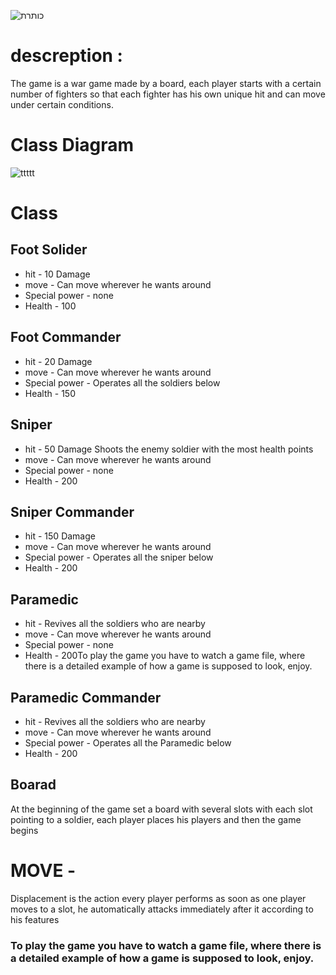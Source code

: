 ![כותרת](https://user-images.githubusercontent.com/54840897/82796284-f6fb8200-9e7d-11ea-8661-691ac25058f0.PNG)

# descreption :
The game is a war game made by a board, each player starts with a certain number of fighters so that each fighter has his own unique hit and can move under certain conditions.


# Class Diagram
![ttttt](https://user-images.githubusercontent.com/54840897/83976608-bbdc6280-a903-11ea-921f-345098a568e6.png)

# Class

## Foot Solider
* hit - 10 Damage
* move - Can move wherever he wants around
* Special power - none
* Health - 100

## Foot Commander
* hit - 20 Damage
* move - Can move wherever he wants around
* Special power - Operates all the soldiers below
* Health - 150

## Sniper
* hit - 50 Damage Shoots the enemy soldier with the most health points
* move - Can move wherever he wants around
* Special power - none
* Health - 200

## Sniper Commander
* hit - 150 Damage
* move - Can move wherever he wants around
* Special power - Operates all the sniper below
* Health - 200


## Paramedic
* hit - Revives all the soldiers who are nearby
* move - Can move wherever he wants around
* Special power - none
* Health - 200To play the game you have to watch a game file, where there is a detailed example of how a game is supposed to look, enjoy.

## Paramedic Commander
* hit - Revives all the soldiers who are nearby
* move - Can move wherever he wants around
* Special power - Operates all the Paramedic below
* Health - 200

## Boarad
At the beginning of the game set a board with several slots with each slot pointing to a soldier, each player places his players and then the game begins

# MOVE - 
Displacement is the action every player performs as soon as one player moves to a slot, he automatically attacks immediately after it according to his features


### To play the game you have to watch a game file, where there is a detailed example of how a game is supposed to look, enjoy.
